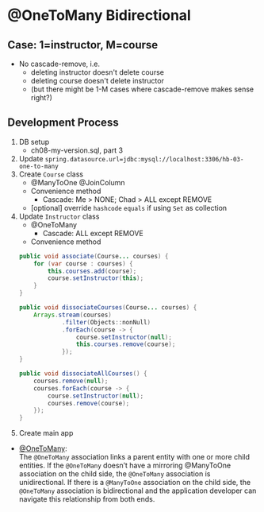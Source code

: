 # @OneToMany Bidirectional

## Case: 1=instructor, M=course

* No cascade-remove, i.e. 
  * deleting instructor doesn't delete course
  * deleting course doesn't delete instructor
  * (but there might be 1-M cases where cascade-remove makes sense right?)

## Development Process

1. DB setup
   * ch08-my-version.sql, part 3
2. Update `spring.datasource.url=jdbc:mysql://localhost:3306/hb-03-one-to-many`
3. Create `Course` class
   * @ManyToOne @JoinColumn
   * Convenience method
     * Cascade: Me > NONE; Chad > ALL except REMOVE
   * [optional] override `hashcode` `equals` if using `Set` as collection
4. Update `Instructor` class
   * @OneToMany
     * Cascade: ALL except REMOVE
   * Convenience method
    ```java
    public void associate(Course... courses) {
        for (var course : courses) {
            this.courses.add(course);
            course.setInstructor(this);
        }
    }
    
    public void dissociateCourses(Course... courses) {
        Arrays.stream(courses)
                .filter(Objects::nonNull)
                .forEach(course -> {
                    course.setInstructor(null);
                    this.courses.remove(course);
                });
    }
    
    public void dissociateAllCourses() {
        courses.remove(null);
        courses.forEach(course -> {
            course.setInstructor(null);
            courses.remove(course);
        });
    }
    ``` 
5. Create main app

* [@OneToMany](https://docs.jboss.org/hibernate/orm/6.6/userguide/html_single/Hibernate_User_Guide.html#associations-one-to-many):  
  The `@OneToMany` association links a parent entity with one or more 
  child entities. If the `@OneToMany` doesn’t have a mirroring @ManyToOne 
  association on the child side, the `@OneToMany` association is unidirectional. 
  If there is a `@ManyToOne` association on the child side, the `@OneToMany` 
  association is bidirectional and the application developer can navigate this 
  relationship from both ends.